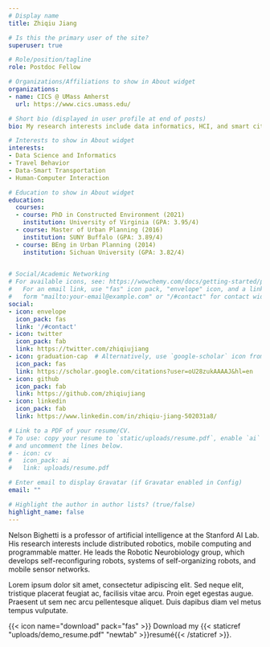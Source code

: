 ```yaml
---
# Display name
title: Zhiqiu Jiang

# Is this the primary user of the site?
superuser: true

# Role/position/tagline
role: Postdoc Fellow

# Organizations/Affiliations to show in About widget
organizations:
- name: CICS @ UMass Amherst
  url: https://www.cics.umass.edu/

# Short bio (displayed in user profile at end of posts)
bio: My research interests include data informatics, HCI, and smart cities.

# Interests to show in About widget
interests:
- Data Science and Informatics
- Travel Behavior
- Data-Smart Transportation
- Human-Computer Interaction

# Education to show in About widget
education:
  courses:
  - course: PhD in Constructed Environment (2021)
    institution: University of Virginia (GPA: 3.95/4)    
  - course: Master of Urban Planning (2016)
    institution: SUNY Buffalo (GPA: 3.89/4)    
  - course: BEng in Urban Planning (2014)
    institution: Sichuan University (GPA: 3.82/4)
    

# Social/Academic Networking
# For available icons, see: https://wowchemy.com/docs/getting-started/page-builder/#icons
#   For an email link, use "fas" icon pack, "envelope" icon, and a link in the
#   form "mailto:your-email@example.com" or "/#contact" for contact widget.
social:
- icon: envelope
  icon_pack: fas
  link: '/#contact'
- icon: twitter
  icon_pack: fab
  link: https://twitter.com/zhiqiujiang
- icon: graduation-cap  # Alternatively, use `google-scholar` icon from `ai` icon pack
  icon_pack: fas
  link: https://scholar.google.com/citations?user=oU28zukAAAAJ&hl=en
- icon: github
  icon_pack: fab
  link: https://github.com/zhiqiujiang
- icon: linkedin
  icon_pack: fab
  link: https://www.linkedin.com/in/zhiqiu-jiang-502031a8/

# Link to a PDF of your resume/CV.
# To use: copy your resume to `static/uploads/resume.pdf`, enable `ai` icons in `params.toml`, 
# and uncomment the lines below.
# - icon: cv
#   icon_pack: ai
#   link: uploads/resume.pdf

# Enter email to display Gravatar (if Gravatar enabled in Config)
email: ""

# Highlight the author in author lists? (true/false)
highlight_name: false
---
```


Nelson Bighetti is a professor of artificial intelligence at the Stanford AI Lab. His research interests include distributed robotics, mobile computing and programmable matter. He leads the Robotic Neurobiology group, which develops self-reconfiguring robots, systems of self-organizing robots, and mobile sensor networks.

Lorem ipsum dolor sit amet, consectetur adipiscing elit. Sed neque elit, tristique placerat feugiat ac, facilisis vitae arcu. Proin eget egestas augue. Praesent ut sem nec arcu pellentesque aliquet. Duis dapibus diam vel metus tempus vulputate.

{{< icon name="download" pack="fas" >}} Download my {{< staticref "uploads/demo_resume.pdf" "newtab" >}}resumé{{< /staticref >}}.
